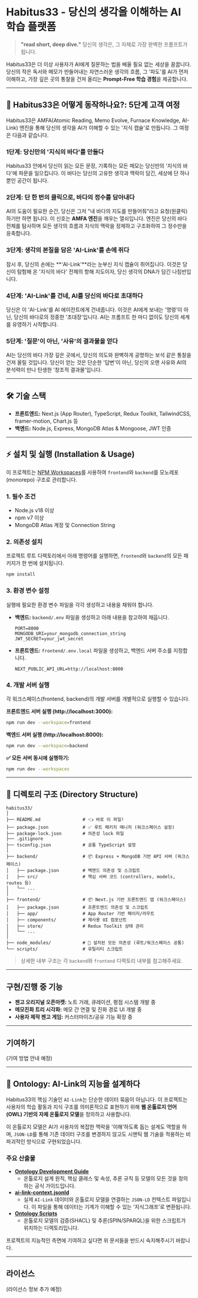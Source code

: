 # Habitus33 - 당신의 생각을 이해하는 AI 학습 플랫폼

> **"read short, deep dive."**
> 당신의 생각은, 그 자체로 가장 완벽한 프롬프트가 됩니다.

Habitus33은 더 이상 사용자가 AI에게 질문하는 법을 배울 필요 없는 세상을 꿈꿉니다.
당신의 작은 독서와 메모가 만들어내는 자연스러운 생각의 흐름, 그 '파도'를 AI가 먼저 이해하고, 가장 깊은 곳의 통찰을 건져 올리는 **Prompt-Free 학습 경험**을 제공합니다.

---

## 🤔 Habitus33은 어떻게 동작하나요?: 5단계 고객 여정

Habitus33은 AMFA(Atomic Reading, Memo Evolve, Furnace Knowledge, AI-Link) 엔진을 통해 당신의 생각을 AI가 이해할 수 있는 '지식 캡슐'로 만듭니다. 그 여정은 다음과 같습니다.

### **1단계: 당신만의 '지식의 바다'를 만들다**
Habitus33 안에서 당신이 읽는 모든 문장, 기록하는 모든 메모는 당신만의 '지식의 바다'에 파문을 일으킵니다. 이 바다는 당신의 고유한 생각과 맥락이 담긴, 세상에 단 하나뿐인 공간이 됩니다.

### **2단계: 단 한 번의 클릭으로, 바다의 정수를 담아내다**
AI의 도움이 필요한 순간, 당신은 그저 "내 바다의 지도를 만들어줘"라고 요청(원클릭)하기만 하면 됩니다. 이 신호는 **AMFA 엔진**을 깨우는 열쇠입니다. 엔진은 당신의 바다 전체를 탐사하며 모든 생각의 흐름과 지식의 맥락을 정제하고 구조화하여 그 정수만을 응축합니다.

### **3단계: 생각의 본질을 담은 'AI-Link'를 손에 쥐다**
잠시 후, 당신의 손에는 **'AI-Link'**라는 눈부신 지식 캡슐이 쥐어집니다. 이것은 당신이 탐험해 온 '지식의 바다' 전체의 항해 지도이자, 당신 생각의 DNA가 담긴 나침반입니다.

### **4단계: 'AI-Link'를 건네, AI를 당신의 바다로 초대하다**
당신은 이 'AI-Link'를 AI 에이전트에게 건네줍니다. 이것은 AI에게 보내는 '명령'이 아닌, 당신의 바다로의 정중한 '초대장'입니다. AI는 프롬프트 한 마디 없이도 당신의 세계를 유영하기 시작합니다.

### **5단계: '질문'이 아닌, '사유'의 결과물을 얻다**
AI는 당신의 바다 가장 깊은 곳에서, 당신의 의도와 완벽하게 공명하는 보석 같은 통찰을 건져 올릴 것입니다. 당신이 얻는 것은 단순한 '답변'이 아닌, 당신의 오랜 사유와 AI의 분석력이 만나 탄생한 '창조적 결과물'입니다.

---

## 🛠️ 기술 스택

- **프론트엔드:** Next.js (App Router), TypeScript, Redux Toolkit, TailwindCSS, framer-motion, Chart.js 등
- **백엔드:** Node.js, Express, MongoDB Atlas & Mongoose, JWT 인증

---

## ⚡️ 설치 및 실행 (Installation & Usage)

이 프로젝트는 [NPM Workspaces](https://docs.npmjs.com/cli/v7/using-npm/workspaces)를 사용하여 `frontend`와 `backend`를 모노레포(monorepo) 구조로 관리합니다.

### 1. 필수 조건
- Node.js v18 이상
- npm v7 이상
- MongoDB Atlas 계정 및 Connection String

### 2. 의존성 설치
프로젝트 루트 디렉토리에서 아래 명령어를 실행하면, `frontend`와 `backend`의 모든 패키지가 한 번에 설치됩니다.
```bash
npm install
```

### 3. 환경 변수 설정
실행에 필요한 환경 변수 파일을 각각 생성하고 내용을 채워야 합니다.
- **백엔드:** `backend/.env` 파일을 생성하고 아래 내용을 참고하여 채웁니다.
  ```
  PORT=8000
  MONGODB_URI=your_mongodb_connection_string
  JWT_SECRET=your_jwt_secret
  ```
- **프론트엔드:** `frontend/.env.local` 파일을 생성하고, 백엔드 서버 주소를 지정합니다.
  ```
  NEXT_PUBLIC_API_URL=http://localhost:8000
  ```

### 4. 개발 서버 실행
각 워크스페이스(frontend, backend)의 개발 서버를 개별적으로 실행할 수 있습니다.

**프론트엔드 서버 실행 (http://localhost:3000):**
```bash
npm run dev --workspace=frontend
```

**백엔드 서버 실행 (http://localhost:8000):**
```bash
npm run dev --workspace=backend
```

**✅ 모든 서버 동시에 실행하기:**
```bash
npm run dev --workspaces
```

---

## 📂 디렉토리 구조 (Directory Structure)

```
habitus33/
│
├── README.md                # 👈 바로 이 파일!
├── package.json             # ✅ 루트 패키지 매니저 (워크스페이스 설정)
├── package-lock.json        # 의존성 lock 파일
├── .gitignore
├── tsconfig.json            # 공통 TypeScript 설정
│
├── backend/                 # 📦 Express + MongoDB 기반 API 서버 (워크스페이스)
│   ├── package.json         # 백엔드 의존성 및 스크립트
│   ├── src/                 # 핵심 서버 코드 (controllers, models, routes 등)
│   └── ...
│
├── frontend/                # 📦 Next.js 기반 프론트엔드 앱 (워크스페이스)
│   ├── package.json         # 프론트엔드 의존성 및 스크립트
│   ├── app/                 # App Router 기반 페이지/라우트
│   ├── components/          # 재사용 UI 컴포넌트
│   ├── store/               # Redux Toolkit 상태 관리
│   └── ...
│
├── node_modules/            # 🤖 설치된 모든 의존성 (루트/워크스페이스 공통)
└── scripts/                 # 유틸리티 스크립트
```
> 상세한 내부 구조는 각 `backend`와 `frontend` 디렉토리 내부를 참고해주세요.

---

## 구현/진행 중 기능

- **젠고 오리지널 오픈마켓:** 노트 거래, 큐레이션, 평점 시스템 개발 중
- **메모진화 트리 시각화:** 메모 간 연결 및 진화 경로 UI 개발 중
- **사용자 제작 젠고 게임:** 커스터마이즈/공유 기능 확장 중

---

## 기여하기

(기여 방법 안내 예정)

---

## 💎 Ontology: AI-Link의 지능을 설계하다

Habitus33의 핵심 기술인 `AI-Link`는 단순한 데이터 묶음이 아닙니다.
이 프로젝트는 사용자의 학습 활동과 지식 구조를 의미론적으로 표현하기 위해 **웹 온톨로지 언어(OWL) 기반의 자체 온톨로지 모델**을 정의하고 사용합니다.

이 온톨로지 모델은 AI가 사용자의 복잡한 맥락을 '이해'하도록 돕는 설계도 역할을 하며, `JSON-LD`를 통해 기존 데이터 구조를 변경하지 않고도 시맨틱 웹 기술을 적용하는 비파괴적인 방식으로 구현되었습니다.

### 주요 산출물

- **[Ontology Development Guide](./ONTOLOGY_GUIDELINES.md)**
  - 온톨로지 설계 원칙, 핵심 클래스 및 속성, 추론 규칙 등 모델의 모든 것을 정의하는 공식 가이드입니다.
- **[ai-link-context.jsonld](./frontend/public/ai-link-context.jsonld)**
  - 실제 `AI-Link` 데이터와 온톨로지 모델을 연결하는 `JSON-LD` 컨텍스트 파일입니다. 이 파일을 통해 데이터는 기계가 이해할 수 있는 '지식그래프'로 변환됩니다.
- **[Ontology Scripts](./scripts/ontology/)**
  - 온톨로지 모델의 검증(SHACL) 및 추론(SPIN/SPARQL)을 위한 스크립트가 위치하는 디렉토리입니다.

프로젝트의 지능적인 측면에 기여하고 싶다면 위 문서들을 반드시 숙지해주시기 바랍니다.

---

## 라이선스

(라이선스 정보 추가 예정)